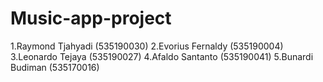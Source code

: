 # Music-app-project

1.Raymond Tjahyadi (535190030)
2.Evorius Fernaldy (535190004)
3.Leonardo Tejaya (535190027)
4.Afaldo Santanto (535190041)
5.Bunardi Budiman (535170016)

